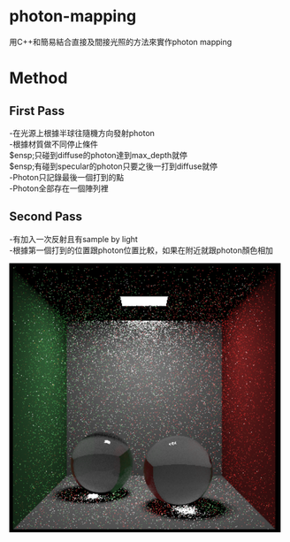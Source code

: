 # photon-mapping
用C++和簡易結合直接及間接光照的方法來實作photon mapping
# Method
## First Pass
-在光源上根據半球往隨機方向發射photon  
-根據材質做不同停止條件  
$ensp;只碰到diffuse的photon達到max_depth就停  
$ensp;有碰到specular的photon只要之後一打到diffuse就停  
-Photon只記錄最後一個打到的點  
-Photon全部存在一個陣列裡  
## Second Pass
-有加入一次反射且有sample by light  
-根據第一個打到的位置跟photon位置比較，如果在附近就跟photon顏色相加  

![image](https://github.com/zz4634266/photon-mapping/blob/main/pm.png?raw=true)
